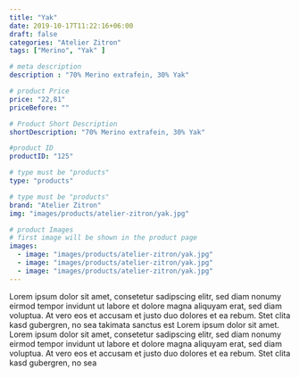 ```yaml
---
title: "Yak"
date: 2019-10-17T11:22:16+06:00
draft: false
categories: "Atelier Zitron"
tags: ["Merino", "Yak" ]	

# meta description
description : "70% Merino extrafein, 30% Yak"

# product Price
price: "22,81"
priceBefore: ""

# Product Short Description
shortDescription: "70% Merino extrafein, 30% Yak"

#product ID
productID: "125"

# type must be "products"
type: "products"

# type must be "products"
brand: "Atelier Zitron"
img: "images/products/atelier-zitron/yak.jpg"   

# product Images
# first image will be shown in the product page
images:
  - image: "images/products/atelier-zitron/yak.jpg"
  - image: "images/products/atelier-zitron/yak.jpg"
  - image: "images/products/atelier-zitron/yak.jpg"
---
```


Lorem ipsum dolor sit amet, consetetur sadipscing elitr, sed diam nonumy eirmod tempor invidunt ut labore et dolore magna aliquyam erat, sed diam voluptua. At vero eos et accusam et justo duo dolores et ea rebum. Stet clita kasd gubergren, no sea takimata sanctus est Lorem ipsum dolor sit amet. Lorem ipsum dolor sit amet, consetetur sadipscing elitr, sed diam nonumy eirmod tempor invidunt ut labore et dolore magna aliquyam erat, sed diam voluptua. At vero eos et accusam et justo duo dolores et ea rebum. Stet clita kasd gubergren, no sea 
